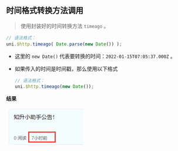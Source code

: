 ## 时间格式转换方法调用

> 使用封装好的时间转换方法 `timeago` 。

```js
// 语法格式：
uni.$http.timeago( Date.parse(new Date()) );
```

- 这里的 `new Date()` 代表要转换的时间：`2022-01-15T07:05:37.000Z` 。

- 如果传入的时间是时间戳，那么使用以下格式

  ```js
  // 语法格式：
  uni.$http.timeago(new Date());
  ```


**结果** 

![image-20220115230420925](assets/image-20220115230420925.png) 

